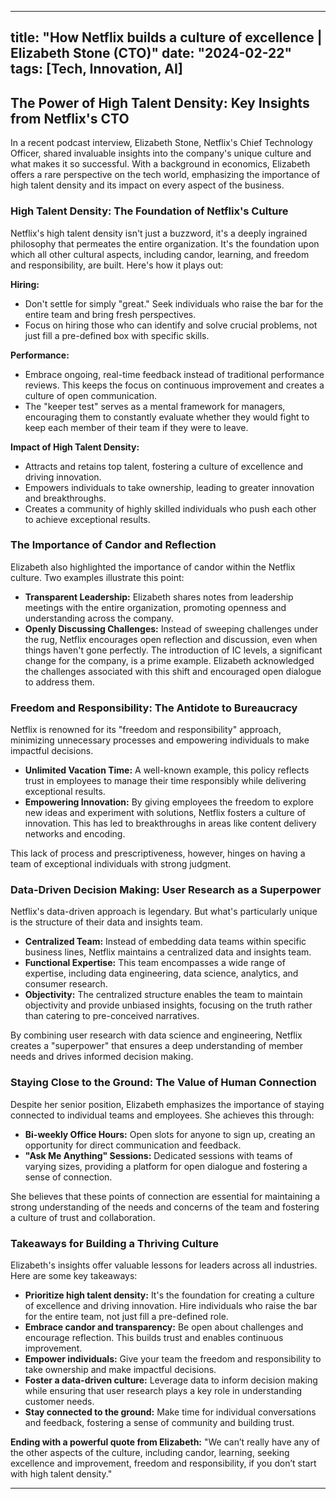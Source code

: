 
---
title: "How Netflix builds a culture of excellence | Elizabeth Stone (CTO)"
date: "2024-02-22"
tags: [Tech, Innovation, AI]
---

## The Power of High Talent Density: Key Insights from Netflix's CTO

In a recent podcast interview, Elizabeth Stone, Netflix's Chief Technology Officer, shared invaluable insights into the company's unique culture and what makes it so successful. With a background in economics, Elizabeth offers a rare perspective on the tech world, emphasizing the importance of high talent density and its impact on every aspect of the business.

### High Talent Density: The Foundation of Netflix's Culture

Netflix's high talent density isn't just a buzzword, it's a deeply ingrained philosophy that permeates the entire organization. It's the foundation upon which all other cultural aspects, including candor, learning, and freedom and responsibility, are built.  Here's how it plays out:

**Hiring:**

* Don't settle for simply "great." Seek individuals who raise the bar for the entire team and bring fresh perspectives.
* Focus on hiring those who can identify and solve crucial problems, not just fill a pre-defined box with specific skills.

**Performance:**

* Embrace ongoing, real-time feedback instead of traditional performance reviews. This keeps the focus on continuous improvement and creates a culture of open communication.
* The "keeper test" serves as a mental framework for managers, encouraging them to constantly evaluate whether they would fight to keep each member of their team if they were to leave.

**Impact of High Talent Density:**

* Attracts and retains top talent, fostering a culture of excellence and driving innovation.
* Empowers individuals to take ownership, leading to greater innovation and breakthroughs.
* Creates a community of highly skilled individuals who push each other to achieve exceptional results.

### The Importance of Candor and Reflection

Elizabeth also highlighted the importance of candor within the Netflix culture. Two examples illustrate this point:

* **Transparent Leadership:** Elizabeth shares notes from leadership meetings with the entire organization, promoting openness and understanding across the company.
* **Openly Discussing Challenges:**  Instead of sweeping challenges under the rug, Netflix encourages open reflection and discussion, even when things haven't gone perfectly. The introduction of IC levels, a significant change for the company, is a prime example. Elizabeth acknowledged the challenges associated with this shift and encouraged open dialogue to address them.

### Freedom and Responsibility: The Antidote to Bureaucracy

Netflix is renowned for its "freedom and responsibility" approach, minimizing unnecessary processes and empowering individuals to make impactful decisions. 

* **Unlimited Vacation Time:** A well-known example, this policy reflects trust in employees to manage their time responsibly while delivering exceptional results.
* **Empowering Innovation:**  By giving employees the freedom to explore new ideas and experiment with solutions, Netflix fosters a culture of innovation. This has led to breakthroughs in areas like content delivery networks and encoding.

This lack of process and prescriptiveness, however, hinges on having a team of exceptional individuals with strong judgment.

### Data-Driven Decision Making: User Research as a Superpower

Netflix's data-driven approach is legendary. But what's particularly unique is the structure of their data and insights team.

* **Centralized Team:** Instead of embedding data teams within specific business lines, Netflix maintains a centralized data and insights team.
* **Functional Expertise:**  This team encompasses a wide range of expertise, including data engineering, data science, analytics, and consumer research. 
* **Objectivity:** The centralized structure enables the team to maintain objectivity and provide unbiased insights, focusing on the truth rather than catering to pre-conceived narratives.

By combining user research with data science and engineering, Netflix creates a "superpower" that ensures a deep understanding of member needs and drives informed decision making.

### Staying Close to the Ground: The Value of Human Connection

Despite her senior position, Elizabeth emphasizes the importance of staying connected to individual teams and employees. She achieves this through:

* **Bi-weekly Office Hours:**  Open slots for anyone to sign up, creating an opportunity for direct communication and feedback.
* **"Ask Me Anything" Sessions:**  Dedicated sessions with teams of varying sizes, providing a platform for open dialogue and fostering a sense of connection.

She believes that these points of connection are essential for maintaining a strong understanding of the needs and concerns of the team and fostering a culture of trust and collaboration. 


### Takeaways for Building a Thriving Culture

Elizabeth's insights offer valuable lessons for leaders across all industries. Here are some key takeaways:

* **Prioritize high talent density:**  It's the foundation for creating a culture of excellence and driving innovation. Hire individuals who raise the bar for the entire team, not just fill a pre-defined role.
* **Embrace candor and transparency:**  Be open about challenges and encourage reflection. This builds trust and enables continuous improvement.
* **Empower individuals:** Give your team the freedom and responsibility to take ownership and make impactful decisions.
* **Foster a data-driven culture:**  Leverage data to inform decision making while ensuring that user research plays a key role in understanding customer needs.
* **Stay connected to the ground:** Make time for individual conversations and feedback, fostering a sense of community and building trust.

**Ending with a powerful quote from Elizabeth:** "We can’t really have any of the other aspects of the culture, including candor, learning, seeking excellence and improvement, freedom and responsibility, if you don’t start with high talent density."

---
        